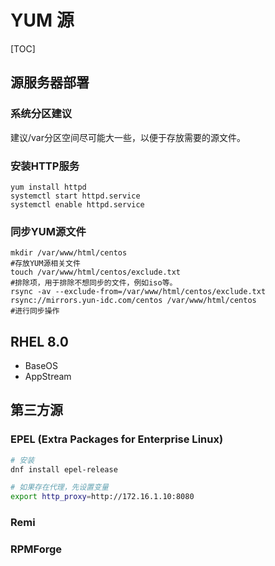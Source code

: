 # YUM 源

[TOC]

## 源服务器部署

### 系统分区建议

建议/var分区空间尽可能大一些，以便于存放需要的源文件。

### 安装HTTP服务

    yum install httpd
    systemctl start httpd.service
    systemctl enable httpd.service

### 同步YUM源文件

    mkdir /var/www/html/centos
    #存放YUM源相关文件
    touch /var/www/html/centos/exclude.txt
    #排除项，用于排除不想同步的文件，例如iso等。
    rsync -av --exclude-from=/var/www/html/centos/exclude.txt rsync://mirrors.yun-idc.com/centos /var/www/html/centos
    #进行同步操作

## RHEL 8.0

- BaseOS
- AppStream

## 第三方源

### EPEL (**E**xtra **P**ackages for **E**nterprise **L**inux) 

```bash
# 安装
dnf install epel-release

# 如果存在代理，先设置变量
export http_proxy=http://172.16.1.10:8080
```

### Remi

### RPMForge